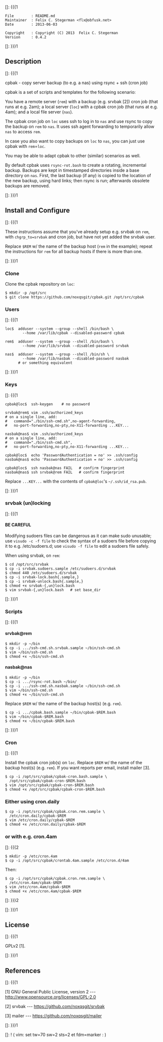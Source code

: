 []: {{{1

    File        : README.md
    Maintainer  : Felix C. Stegerman <flx@obfusk.net>
    Date        : 2013-06-03

    Copyright   : Copyright (C) 2013  Felix C. Stegerman
    Version     : 0.4.2

[]: }}}1

## Description
[]: {{{1

  cpbak - copy server backup (to e.g. a nas) using rsync + ssh (cron
  job)

  cpbak is a set of scripts and templates for the following scenario:

  You have a remote server (`rem`) with a backup (e.g. srvbak [2])
  cron job (that runs at e.g. 2am); a local server (`loc`) with a
  cpbak cron job (that runs at e.g. 4am); and a local file server
  (`nas`).

  The cpbak cron job on `loc` uses ssh to log in to `nas` and use
  rsync to copy the backup on `rem` to `nas`.  It uses ssh agent
  forwarding to temporarily allow `nas` to access `rem`.

  In case you also want to copy backups on `loc` to `nas`, you can
  just use cpbak with `rem`=`loc`.

  You may be able to adapt cpbak to other (similar) scenarios as well.

  By default cpbak uses `rsync-rot.bash` to create a rotating,
  incremental backup.  Backups are kept in timestamped directories
  inside a base directory on `nas`.  First, the last backup (if any)
  is copied to the location of the new backup, using hard links; then
  rsync is run; afterwards obsolete backups are removed.

[]: }}}1

## Install and Configure

[]: {{{1

  These instructions assume that you've already setup e.g. srvbak on
  `rem`, with `chgrp_to=srvbak` and cron job, but have not yet added
  the srvbak user.

  Replace `$REM` w/ the name of the backup host (`rem` in the
  example); repeat the instructions for `rem` for all backup hosts if
  there is more than one.

[]: }}}1

### Clone

  Clone the cpbak repository on `loc`:

    $ mkdir -p /opt/src
    $ git clone https://github.com/noxqsgit/cpbak.git /opt/src/cpbak

### Users
[]: {{{1

    loc$  adduser --system --group --shell /bin/bash \
            --home /var/lib/cpbak --disabled-password cpbak

    rem$  adduser --system --group --shell /bin/bash \
            --home /var/lib/srvbak --disabled-password srvbak

    nas$  adduser --system --group --shell /bin/sh \
            --home /var/lib/nasbak --disabled-password nasbak
          # or something equivalent

[]: }}}1

### Keys
[]: {{{1

    cpbak@loc$  ssh-keygen    # no password

    srvbak@rem$ vim .ssh/authorized_keys
    # on a single line, add:
    #   command="./bin/ssh-cmd.sh",no-agent-forwarding,
    #   no-port-forwarding,no-pty,no-X11-forwarding ...KEY...

    nasbak@nas$ vim .ssh/authorized_keys
    # on a single line, add:
    #   command="./bin/ssh-cmd.sh",
    #   no-port-forwarding,no-pty,no-X11-forwarding ...KEY...

    cpbak@loc$  echo 'PasswordAuthentication = no' >> .ssh/config
    nasbak@nas$ echo 'PasswordAuthentication = no' >> .ssh/config

    cpbak@loc$  ssh nasbak@nas FAIL   # confirm fingerprint
    nasbak@nas$ ssh srvbak@rem FAIL   # confirm fingerprint

  Replace `...KEY...` with the contents of `cpbak@loc`'s
  `~/.ssh/id_rsa.pub`.

[]: }}}1

### srvbak (un)locking
[]: {{{1

#### BE CAREFUL

  Modifying sudoers files can be dangerous as it can make sudo
  unusable; use `visudo -c -f file` to check the syntax of a sudoers
  file before copying it to e.g. /etc/sudoers.d; use `visudo -f file`
  to edit a sudoers file safely.

  When using srvbak, on `rem`:

    $ cd /opt/src/srvbak
    $ cp -i srvbak.sudoers.sample /etc/sudoers.d/srvbak
    $ chmod 440 /etc/sudoers.d/srvbak
    $ cp -i srvbak-lock.bash{.sample,}
    $ cp -i srvbak-unlock.bash{.sample,}
    $ chmod +x srvbak-{,un}lock.bash
    $ vim srvbak-{,un}lock.bash   # set base_dir

[]: }}}1

### Scripts
[]: {{{1

#### srvbak@rem

    $ mkdir -p ~/bin
    $ cp -i .../ssh-cmd.sh.srvbak.sample ~/bin/ssh-cmd.sh
    $ vim ~/bin/ssh-cmd.sh
    $ chmod +x ~/bin/ssh-cmd.sh

#### nasbak@nas

    $ mkdir -p ~/bin
    $ cp -i .../rsync-rot.bash ~/bin/
    $ cp -i .../ssh-cmd.sh.nasbak.sample ~/bin/ssh-cmd.sh
    $ vim ~/bin/ssh-cmd.sh
    $ chmod +x ~/bin/ssh-cmd.sh

Replace `$REM` w/ the name of the backup host(s) (e.g. `rem`).

    $ cp -i .../cpbak.bash.sample ~/bin/cpbak-$REM.bash
    $ vim ~/bin/cpbak-$REM.bash
    $ chmod +x ~/bin/cpbak-$REM.bash

[]: }}}1

### Cron
[]: {{{1

  Install the cpbak cron job(s) on `loc`.  Replace `$REM` w/ the name
  of the backup host(s) (e.g. `rem`).  If you want reports per email,
  install mailer [3].

    $ cp -i /opt/src/cpbak/cpbak-cron.bash.sample \
      /opt/src/cpbak/cpbak-cron-$REM.bash
    $ vim /opt/src/cpbak/cpbak-cron-$REM.bash
    $ chmod +x /opt/src/cpbak/cpbak-cron-$REM.bash

### Either using cron.daily

    $ cp -i /opt/src/cpbak/cpbak.cron.rem.sample \
      /etc/cron.daily/cpbak-$REM
    $ vim /etc/cron.daily/cpbak-$REM
    $ chmod +x /etc/cron.daily/cpbak-$REM

### or with e.g. cron.4am
[]: {{{2

    $ mkdir -p /etc/cron.4am
    $ cp -i /opt/src/cpbak/crontab.4am.sample /etc/cron.d/4am

  Then:

    $ cp -i /opt/src/cpbak/cpbak.cron.rem.sample \
      /etc/cron.4am/cpbak-$REM
    $ vim /etc/cron.4am/cpbak-$REM
    $ chmod +x /etc/cron.4am/cpbak-$REM

[]: }}}2

[]: }}}1

## License
[]: {{{1

  GPLv2 [1].

[]: }}}1

## References
[]: {{{1

  [1] GNU General Public License, version 2
  --- http://www.opensource.org/licenses/GPL-2.0

  [2] srvbak
  --- https://github.com/noxqsgit/srvbak

  [3] mailer
  --- https://github.com/noxqsgit/mailer

[]: }}}1

[]: ! ( vim: set tw=70 sw=2 sts=2 et fdm=marker : )
